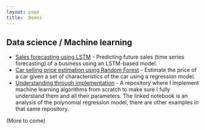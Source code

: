 ```yaml
---
layout: page
title:  Demos
---
```


## Data science / Machine learning

<!-- ### EDA and statistics
* Data visualization

### Generative AI


### Computer vision

* Image classification
* Object detection
* Image segmentation

### Business intelligence -->

* <a href="https://www.kaggle.com/code/sevendev/sales-forecasting-with-lstm#Forecast-test-data" target="_blank">Sales forecasting using LSTM</a> - Predicting future sales (time series forecasting) of a business using an LSTM-based model.  
* <a href="https://www.kaggle.com/code/sevendev/car-selling-price-estimation" target="_blank">Car selling price estimation using Random Forest</a> - Estimate the price of a car given a set of characteristics of the car using a regression model.  
* <a href="https://github.com/seven-dev/understanding-through-implementation/blob/main/src/implementation/polynomial-regression/polynomial-regression-with-gradient-descent.ipynb" target="_blank">Understanding through implementation</a> - A repository where I implement machine learning algorithms from scratch to make sure I fully understand them and all their parameters. The linked notebook is an analysis of the polynomial regression model, there are other examples in that same repository.

(More to come)